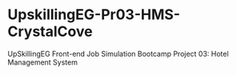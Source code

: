 # UpskillingEG-Pr03-HMS-CrystalCove
UpSkillingEG Front-end Job Simulation Bootcamp Project 03: Hotel Management System
